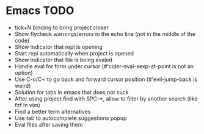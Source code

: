 # Emacs TODO

- tick+N binding to bring project closer
- Show flycheck warnings/errors in the echo line (not in the middle of the code)
- Show indicator that repl is opening
- Start repl automatically when project is opened
- Show indicator that file is being evaled
- Handle eval for form under cursor (#'cider-eval-sexp-at-point is not an option)
- Use C-o/C-i to go back and forward cursor position (#'evil-jump-back is weird)
- Solution for tabs in emacs that does not suck
- After using project find with SPC-*, allow to filter by another search (like fzf in vim)
- Find a better term alternatives
- Use tab to autocomplete suggestions popup
- Eval files after saving them
